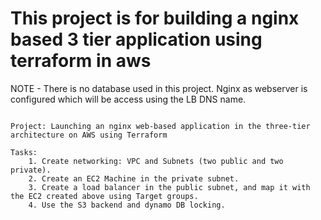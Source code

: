 # This project is for building a nginx based 3 tier application using terraform in aws

NOTE - There is no database used in this project. Nginx as webserver is configured which will be access using the LB DNS name.


```

Project: Launching an nginx web-based application in the three-tier architecture on AWS using Terraform

Tasks:
	1. Create networking: VPC and Subnets (two public and two private).
	2. Create an EC2 Machine in the private subnet.
	3. Create a load balancer in the public subnet, and map it with the EC2 created above using Target groups.
	4. Use the S3 backend and dynamo DB locking.

```
